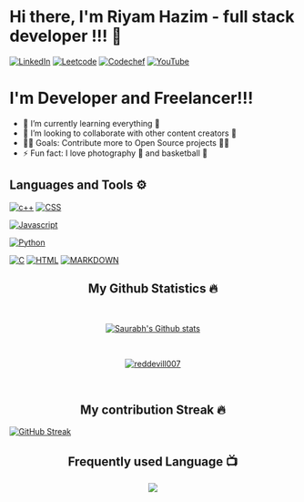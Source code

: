
# Hi there, I'm Riyam Hazim - full stack developer !!! 👋


[![LinkedIn](https://img.shields.io/badge/linkedin-%230077B5.svg?style=for-the-badge&logo=linkedin&logoColor=white)]([https://www.linkedin.com/in/saurabh-pandey-161348200](https://www.linkedin.com/in/riyam-hazim-17a39a246?utm_source=share&utm_campaign=share_via&utm_content=profile&utm_medium=ios_app))
[![Leetcode](https://img.shields.io/badge/-LeetCode-FFA116?style=for-the-badge&logo=LeetCode&logoColor=black)](https://leetcode.com/inertiaa)
[![Codechef](https://img.shields.io/badge/Codechef-%23B92B27.svg?&style=for-the-badge&logo=Codechef&logoColor=white)](https://www.codechef.com/users/reddevill)
[![YouTube](https://img.shields.io/badge/code_inertia-%23FF0000.svg?style=for-the-badge&logo=YouTube&logoColor=white)](https://www.youtube.com/channel/UCmpXdOaZAIXfAG4kKSdrPDA)



# I'm Developer and Freelancer!!!

- 🌱 I’m currently learning everything 📝
- 👯 I’m looking to collaborate with other content creators 🎥
- 👨‍💻 Goals: Contribute more to Open Source projects 👨‍💻
- ⚡ Fun fact: I love photography 📸 and basketball 🏀












## Languages and Tools ⚙️

<p> 
  <a href="#"><img alt="c++" src="https://img.shields.io/badge/C%2B%2B-00599C?style=for-the-badge&logo=c%2B%2B&logoColor=white"></a>
  <a href="#"><img alt="CSS" src="https://img.shields.io/badge/CSS3-1572B6?style=for-the-badge&logo=css3&logoColor=white"></a>
 
  <a href="#"><img alt="Javascript" src="https://img.shields.io/badge/JavaScript-323330?style=for-the-badge&logo=javascript&logoColor=F7DF1E"></a>

  <a href="#"><img alt="Python" src="https://img.shields.io/badge/Python-FFD43B?style=for-the-badge&logo=python&logoColor=blue"></a>
  
  <a href="#"><img alt="C" src="https://img.shields.io/badge/c-%2300599C.svg?style=for-the-badge&logo=c&logoColor=white"></a>
  <a href="#"><img alt="HTML" src="https://img.shields.io/badge/html5-%23E34F26.svg?style=for-the-badge&logo=html5&logoColor=white"></a>
  <a href="#"><img alt="MARKDOWN" src="https://img.shields.io/badge/markdown-%23000000.svg?style=for-the-badge&logo=markdown&logoColor=white"></a>
</p>

<h2 align="center">My Github Statistics 🔥</h2>   
<br>
<p align="center">
<a href="https://github.com/riyam224">
<img align="center" alt="Saurabh's Github stats"
src="https://github-readme-stats.vercel.app/api?username=riyam224&show_icons=true&bg_color=00000000"/>
</a>
   </p>
 <br>
  <p align="center"> 
  <a href="https://github.com/ryo-ma/github-profile-trophy">
    <img src="https://github-profile-trophy.vercel.app/?username=riyam224&theme=onedark" alt="reddevill007" /> 
  </a>
</p>
 <br>


 <h2 align="center">My contribution Streak 🔥</h2>
<a href="https://git.io/streak-stats"><img src="https://github-readme-streak-stats.herokuapp.com?user=riyam224&theme=cobalt&hide_border=true" alt="GitHub Streak" /></a>
 
  <h2 align="center">Frequently used Language 📺</h2>
<p align="center">
  <a href="https://github.com/Iamtripathisatyam/github-readme-streak-stats">
    <img src="https://github-readme-stats-sigma-five.vercel.app/api/top-langs/?username=riyam224&theme=dark&hide_border=true&background=22272e&stroke=0000"/>
  </a>
 </p>

